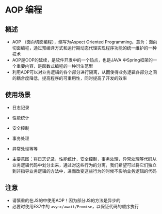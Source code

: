 # AOP 编程

## 概述

+ AOP （面向切面编程），缩写为Aspect Oriented Programming，意为：面向切面编程，通过预编译方式和运行期动态代理实现程序功能的统一维护的一种技术
+ AOP是OOP的延续，是软件开发中的一个热点，也是JAVA 中Spring框架的一个重要内容，是函数式编程的一种衍生范型
+ 利用AOP可以对业务逻辑的各个部分进行隔离，从而使得业务逻辑各部分之间的耦合度降低，提高程序的可重用性，同时提高了开发的效率

## 使用场景

+ 日志记录
+ 性能统计
+ 安全控制
+ 事务处理
+ 异常处理等等

+ 主要意图：将日志记录，性能统计，安全控制，事务处理，异常处理等代码从业务逻辑代码中划分出来，通过对这些行为的分离，我们希望可以将它们独立到非指导业务逻辑的方法中，进而改变这些行为的时候不影响业务逻辑的代码

## 注意

+ 请慎重的在JS的中使用AOP！因为部分JS的方法是异步的
+ 必要时使用ES7中的 `async/await/Promise`，以保证代码的顺序执行

